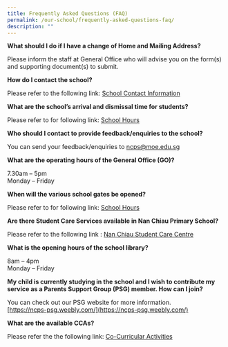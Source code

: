 ```yaml
---
title: Frequently Asked Questions (FAQ)
permalink: /our-school/frequently-asked-questions-faq/
description: ""
---
```

**What should I do if I have a change of Home and Mailing Address?**

Please inform the staff at General Office who will advise you on the form(s) and supporting document(s) to submit.

**How do I contact the school?**

Please refer to the following link: [School Contact Information](/our-school/school-contact-information/)

**What are the school’s arrival and dismissal time for students?**

Please refer to for following link: [School Hours](/our-school/school-hours/)

**Who should I contact to provide feedback/enquiries to the school?**

You can send your feedback/enquiries to [ncps@moe.edu.sg](mailto:ncps@moe.edu.sg)

**What are the operating hours of the General Office (GO)?**

7.30am – 5pm  
Monday – Friday

**When will the various school gates be opened?**

Please refer to for following link: [School Hours](/our-school/school-hours/)

**Are there Student Care Services available in Nan Chiau Primary School?**

Please refer to the following link : [Nan Chiau Student Care Centre](/our-school/nan-chiau-student-care-centre/)

**What is the opening hours of the school library?**

8am – 4pm  
Monday – Friday

**My child is currently studying in the school and I wish to contribute my service as a Parents Support Group (PSG) member. How can I join?**

You can check out our PSG website for more information.  
[https://ncps-psg.weebly.com/](https://ncps-psg.weebly.com/)

**What are the available CCAs?**

Please refer the the following link: [Co-Curricular Activities](https://www.ncps.moe.edu.sg/co-curricular-activities/)
